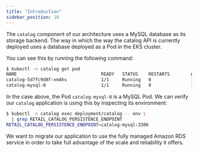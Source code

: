 ```yaml
---
title: "Introduction"
sidebar_position: 10
---
```


The `catalog` component of our architecture uses a MySQL database as its storage backend. The way in which the way the catalog API is currently deployed uses a database deployed as a Pod in the EKS cluster.

You can see this by running the following command:

```bash
$ kubectl -n catalog get pod
NAME                                READY   STATUS    RESTARTS        AGE
catalog-5d7fc9d8f-xm4hs             1/1     Running   0               14m
catalog-mysql-0                     1/1     Running   0               14m
```

In the case above, the Pod `catalog-mysql-0` is a MySQL Pod. We can verify our `catalog` application is using this by inspecting its environment:

```bash
$ kubectl -n catalog exec deployment/catalog -- env \
  | grep RETAIL_CATALOG_PERSISTENCE_ENDPOINT
RETAIL_CATALOG_PERSISTENCE_ENDPOINT=catalog-mysql:3306
```

We want to migrate our application to use the fully managed Amazon RDS service in order to take full advantage of the scale and reliability it offers.
